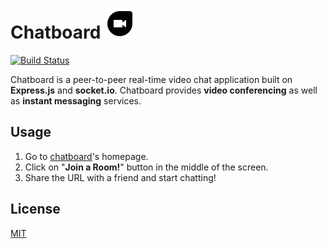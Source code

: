 # Chatboard ![logo](public/img/duo.svg) 

[![Build Status](https://travis-ci.com/szareian/chatboard.svg?branch=master)](https://travis-ci.com/szareian/chatboard)

Chatboard is a peer-to-peer real-time video chat application built on __Express.js__ and __socket.io__. Chatboard provides __video conferencing__ as well as __instant messaging__ services.

## Usage

1. Go to [chatboard](https://chatboardjs.herokuapp.com/)'s homepage.
2. Click on "__Join a Room!__" button in the middle of the screen.
3. Share the URL with a friend and start chatting!

## License
[MIT](https://choosealicense.com/licenses/mit/)
